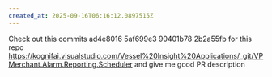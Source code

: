 ```yaml
---
created_at: 2025-09-16T06:16:12.0897515Z
---
```


Check out this commits ad4e8016 5af699e3 90401b78 2b2a55fb for this repo https://kognifai.visualstudio.com/Vessel%20Insight%20Applications/_git/VPMerchant.Alarm.Reporting.Scheduler and give me good PR description
